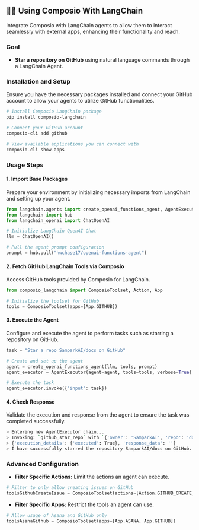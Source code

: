 ## 🦜🔗 Using Composio With LangChain

Integrate Composio with LangChain agents to allow them to interact seamlessly with external apps, enhancing their functionality and reach.

### Goal

- **Star a repository on GitHub** using natural language commands through a LangChain Agent.

### Installation and Setup

Ensure you have the necessary packages installed and connect your GitHub account to allow your agents to utilize GitHub functionalities.

```bash
# Install Composio LangChain package
pip install composio-langchain

# Connect your GitHub account
composio-cli add github

# View available applications you can connect with
composio-cli show-apps
```

### Usage Steps

#### 1. Import Base Packages

Prepare your environment by initializing necessary imports from LangChain and setting up your agent.

```python
from langchain.agents import create_openai_functions_agent, AgentExecutor
from langchain import hub
from langchain_openai import ChatOpenAI

# Initialize LangChain OpenAI Chat
llm = ChatOpenAI()

# Pull the agent prompt configuration
prompt = hub.pull("hwchase17/openai-functions-agent")
```

#### 2. Fetch GitHub LangChain Tools via Composio

Access GitHub tools provided by Composio for LangChain.

```python
from composio_langchain import ComposioToolset, Action, App

# Initialize the toolset for GitHub
tools = ComposioToolset(apps=[App.GITHUB])
```

#### 3. Execute the Agent

Configure and execute the agent to perform tasks such as starring a repository on GitHub.

```python
task = "Star a repo SamparkAI/docs on GitHub"

# Create and set up the agent
agent = create_openai_functions_agent(llm, tools, prompt)
agent_executor = AgentExecutor(agent=agent, tools=tools, verbose=True)

# Execute the task
agent_executor.invoke({"input": task})
```

#### 4. Check Response

Validate the execution and response from the agent to ensure the task was completed successfully.

```bash
> Entering new AgentExecutor chain...
> Invoking: `github_star_repo` with `{'owner': 'SamparkAI', 'repo': 'docs'}`
> {'execution_details': {'executed': True}, 'response_data': ''}
> I have successfully starred the repository SamparkAI/docs on GitHub.
```

### Advanced Configuration

- **Filter Specific Actions:** Limit the actions an agent can execute.

```python
# Filter to only allow creating issues on GitHub
toolsGithubCreateIssue = ComposioToolset(actions=[Action.GITHUB_CREATE_ISSUE])
```

- **Filter Specific Apps:** Restrict the tools an agent can use.

```python
# Allow usage of Asana and GitHub only
toolsAsanaGithub = ComposioToolset(apps=[App.ASANA, App.GITHUB])
```
